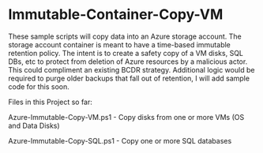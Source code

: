 # Immutable-Container-Copy-VM
These sample scripts will copy data into an Azure storage account. The storage account container is meant to have a time-based immutable retention policy. The intent is to create a safety copy of a VM disks, SQL DBs, etc to protect from deletion of Azure resources by a malicious actor. This could compliment an existing BCDR strategy. Additional logic would be required to purge older backups that fall out of retention, I will add sample code for this soon.

Files in this Project so far: 

Azure-Immutable-Copy-VM.ps1 - Copy disks from one or more VMs (OS and Data Disks)

Azure-Immutable-Copy-SQL.ps1 - Copy one or more SQL databases
